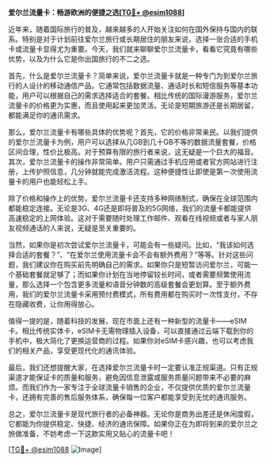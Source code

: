 **爱尔兰流量卡：畅游欧洲的便捷之选[[TG💪+ @esim1088](https://t.me/s/esim1088)]**

近年来，随着国际旅行的普及，越来越多的人开始关注如何在国外保持与国内的联系。特别是对于计划前往爱尔兰旅行或长期居住的朋友来说，选择一张合适的手机卡或流量卡显得尤为重要。今天，我们就来聊聊爱尔兰流量卡，看看它究竟有哪些优势，以及为什么它是你出国旅行的不二之选。

首先，什么是爱尔兰流量卡？简单来说，爱尔兰流量卡就是一种专门为到爱尔兰旅行的人设计的移动通信产品。它通常包括数据流量、通话时长和短信服务等基本功能，用户可以根据自己的需求选择适合的套餐。相比传统的国际漫游服务，爱尔兰流量卡的价格更为实惠，而且使用起来更加灵活。无论是短期旅游还是长期居留，都能满足你的通讯需求。

那么，爱尔兰流量卡有哪些具体的优势呢？首先，它的价格非常亲民。以我们提供的爱尔兰流量卡为例，用户可以选择从几GB到几十GB不等的数据流量套餐，价格区间合理，性价比极高。对于预算有限的旅行者来说，这无疑是一个巨大的福音。其次，爱尔兰流量卡的操作非常简单。用户只需通过手机应用或者官方网站进行注册，上传护照信息，几分钟就能完成激活流程。这种便捷性让即使是第一次使用流量卡的用户也能轻松上手。

除了价格和操作上的优势，爱尔兰流量卡还支持多种网络制式，确保在全球范围内都能稳定连接。无论是3G、4G还是即将普及的5G网络，我们的流量卡都能提供高速稳定的上网体验。这对于需要随时处理工作邮件、观看在线视频或者与家人朋友视频通话的人来说，无疑是至关重要的。

当然，如果你是初次尝试爱尔兰流量卡，可能会有一些疑问。比如，“我该如何选择合适的套餐？”、“在爱尔兰使用流量卡会不会有额外费用？”等等。针对这些问题，我们建议你在购买前先明确自己的需求。如果你只是短暂访问爱尔兰，可能一个基础套餐就足够了；而如果你计划在当地停留较长时间，或者需要频繁使用流量，那么选择一个包含更多流量和语音分钟数的高级套餐会更划算。至于额外费用，我们的爱尔兰流量卡采用预付费模式，所有费用都在购买时一次性支付，不存在隐藏收费，让你用得放心。

值得一提的是，随着科技的发展，现在市面上还有一种新型的流量卡——eSIM卡。相比传统实体卡，eSIM卡无需物理插入设备，可以直接通过云端下载到你的手机中，极大简化了更换运营商的过程。如果你对eSIM卡感兴趣，也可以考虑我们的相关产品，享受更现代化的通讯体验。

最后，我们还想提醒大家，在选择爱尔兰流量卡时一定要认准正规渠道。只有正规渠道才能保证卡的质量和服务，避免因信息泄露或服务质量问题带来不必要的麻烦。而我们作为一家专注于全球流量卡销售的企业，不仅提供优质的爱尔兰流量卡，还拥有完善的售后服务体系，确保每一位客户都能享受到无忧的通讯服务。

总之，爱尔兰流量卡是现代旅行者的必备神器。无论你是商务出差还是休闲度假，它都能为你提供稳定、快捷、经济的通讯保障。如果你正在为即将到来的爱尔兰之旅做准备，不妨考虑一下这款实用又贴心的流量卡吧！

[[TG💪+ @esim1088](https://t.me/s/esim1088) ![Image](https://i.postimg.cc/4NQfJmqS/Snipaste-2025-05-13-00-14-12.png)]